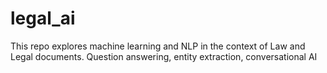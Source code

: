# legal_ai
This repo explores machine learning and NLP in the context of Law and Legal documents. Question answering, entity extraction, conversational AI
